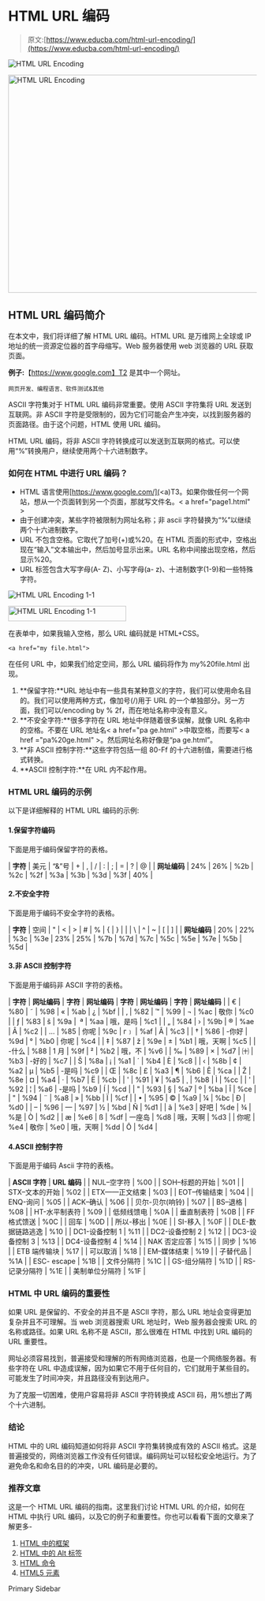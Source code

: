 # HTML URL 编码

> 原文:[https://www.educba.com/html-url-encoding/](https://www.educba.com/html-url-encoding/)

![HTML URL Encoding](../Images/2c213a276401959198b7e9ae5243b603.png)

<noscript><img class="alignnone size-full wp-image-244429" src="../Images/2c213a276401959198b7e9ae5243b603.png" alt="HTML URL Encoding" width="900" height="442" data-original-src="https://cdn.educba.com/academy/wp-content/uploads/2019/11/HTML-URL-Encoding.png"/></noscript>

## HTML URL 编码简介

在本文中，我们将详细了解 HTML URL 编码。HTML URL 是万维网上全球或 IP 地址的统一资源定位器的首字母缩写。Web 服务器使用 web 浏览器的 URL 获取页面。

**例子:**【https://www.google.com】T2 是其中一个网址。

<small>网页开发、编程语言、软件测试&其他</small>

ASCII 字符集对于 HTML URL 编码非常重要。使用 ASCII 字符集将 URL 发送到互联网。非 ASCII 字符是受限制的，因为它们可能会产生冲突，以找到服务器的页面路径。由于这个问题，HTML 使用 URL 编码。

HTML URL 编码，将非 ASCII 字符转换成可以发送到互联网的格式。可以使用“%”转换用户，继续使用两个十六进制数字。

### 如何在 HTML 中进行 URL 编码？

*   HTML 语言使用[https://www.google.com/](<a)T3。如果你做任何一个网站，想从一个页面转到另一个页面，那就写文件名。< a href="page1.html" >
*   由于创建冲突，某些字符被限制为网址名称；非 ascii 字符替换为“%”以继续两个十六进制数字。
*   URL 不包含空格。它取代了加号(+)或%20。在 HTML 页面的形式中，空格出现在“输入”文本输出中，然后加号显示出来。URL 名称中间接出现空格，然后显示%20。
*   URL 标签包含大写字母(A- Z)、小写字母(a- z)、十进制数字(1-9)和一些特殊字符。

![HTML URL Encoding 1-1](../Images/0204b63430fbe1d4c031475da1c36c0d.png)

<noscript><img class="alignnone size-full wp-image-244163" src="../Images/0204b63430fbe1d4c031475da1c36c0d.png" alt="HTML URL Encoding 1-1" width="239" height="31" data-original-src="https://cdn.educba.com/academy/wp-content/uploads/2019/11/HTML-URL-Encoding-1-1.png"/></noscript>

在表单中，如果我输入空格，那么 URL 编码就是 HTML+CSS。

```
<a href="my file.html">
```

在任何 URL 中，如果我们给定空间，那么 URL 编码将作为 my%20file.html 出现。

1.  **保留字符:**URL 地址中有一些具有某种意义的字符，我们可以使用命名目的。我们可以使用两种方式，像加号(/)用于 URL 的一个单独部分。另一方面，我们可以/encoding by % 2f，而在地址名称中没有意义。
2.  **不安全字符:**很多字符在 URL 地址中伴随着很多误解，就像 URL 名称中的空格。不要在 URL 地址名< a href="pa ge.html" >中取空格，而要写< a href ="pa%20ge.html" >。然后网址名称好像是“pa ge.html”。
3.  **非 ASCII 控制字符:**这些字符包括一组 80-Ff 的十六进制值，需要进行格式转换。
4.  **ASCII 控制字符:**在 URL 内不起作用。

### HTML URL 编码的示例

以下是详细解释的 HTML URL 编码的示例:

#### 1.保留字符编码

下面是用于编码保留字符的表格。

| **字符** | 美元 | “&”号 | + | , | / | : | ; | = | ? | @ |
| **网址编码** | 24% | 26% | %2b | %2c | %2f | %3a | %3b | %3d | %3f | 40% |

#### 2.不安全字符

下面是用于编码不安全字符的表格。

| **字符** | 空间 | " | < | > | # | % | { | } | &#124; | \ | ^ | ~ | [ | ] |
| **网址编码** | 20% | 22% | %3c | %3e | 23% | 25% | %7b | %7d | %7c | %5c | %5e | %7e | %5b | %5d |

#### 3.非 ASCII 控制字符

下面是用于编码非 ASCII 字符的表格。

| **字符** | **网址编码** | **字符** | **网址编码** | **字符** | **网址编码** | **字符** | **网址编码** |
| € | %80 | ˜ | %98 | « | %ab | ¿ | %bf |
| ‚ | %82 | ™ | %99 | ¬ | %ac | 敬你 | %c0 |
| ƒ | %83 | š | %9a | ­ ª | %aa | 哦，是吗 | %c1 |
| „ | %84 | › | %9b | ® | %ae | Â | %c2 |
| … | %85 | 你呢 | %9c | г﹞ | %af | Ã | %c3 |
| † | %86 | -你好 | %9d | ° | %b0 | 你呢 | %c4 |
| ‡ | %87 | ž | %9e | ± | %b1 | 哦，天啊 | %c5 |
| -什么 | %88 | 1 月 | %9f | ² | %b2 | 哦，不 | %v6 |
| ‰ | %89 | × | %d7 | ㈩ | %b3 | -好的 | %c7 |
| Š | %8a | ¡ | %a1 | ´ | %b4 | È | %c8 |
| ‹ | %8b | ¢ | %a2 | µ | %b5 | -是吗 | %c9 |
| Œ | %8c | £ | %a3 | ¶ | %b6 | Ê | %ca |
| Ž | %8e | ¤ | %a4 | · | %b7 | Ë | %cb |
| ' | %91 | ¥ | %a5 | ¸ | %b8 | Ì | %cc |
| ' | %92 | ¦ | %a6 | -是吗 | %b9 | Í | %cd |
| " | %93 | § | %a7 | º | %ba | Î | %ce |
| " | %94 | ¨ | %a8 | » | %bb | Ï | %cf |
| • | %95 | © | %a9 | ¼ | %bc | Ð | %d0 |
| – | %96 | — | %97 | ½ | %bd | Ñ | %d1 |
| ã | %e3 | 好吧 | %de | ¾ | %是 | Ò | %d2 |
| æ | %e6 | ß | %df | 一座岛 | %d8 | 哦，天啊 | %d3 |
| 你呢 | %e4 | 敬你 | %e0 | 哦，天啊 | %dd | Ô | %d4 |

#### 4.ASCII 控制字符

下面是用于编码 Ascii 字符的表格。

| **ASCII 字符** | **URL 编码** |
| NUL–空字符 | %00 |
| SOH–标题的开始 | %01 |
| STX–文本的开始 | %02 |
| ETX——正文结束 | %03 |
| EOT–传输结束 | %04 |
| ENQ-询问 | %05 |
| ACK–确认 | %06 |
| 贝尔-贝尔(响铃) | %07 |
| BS–退格 | %08 |
| HT-水平制表符 | %09 |
| 低频线馈电 | %0A |
| 垂直制表符 | %0B |
| FF 格式馈送 | %0C |
| 回车 | %0D |
| 所以-移出 | %0E |
| SI-移入 | %0F |
| DLE-数据链路逃逸 | %10 |
| DC1-设备控制 1 | %11 |
| DC2-设备控制 2 | %12 |
| DC3-设备控制 3 | %13 |
| DC4-设备控制 4 | %14 |
| NAK 否定应答 | %15 |
| 同步 | %16 |
| ETB 端传输块 | %17 |
| 可以取消 | %18 |
| EM–媒体结束 | %19 |
| 子替代品 | %1A |
| ESC- escape | %1B |
| 文件分隔符 | %1C |
| GS-组分隔符 | %1D |
| RS-记录分隔符 | %1E |
| 美制单位分隔符 | %1F |

### HTML 中 URL 编码的重要性

如果 URL 是保留的、不安全的并且不是 ASCII 字符，那么 URL 地址会变得更加复杂并且不可理解。当 web 浏览器搜索 URL 地址时，Web 服务器会搜索 URL 的名称或路径。如果 URL 名称不是 ASCII，那么很难在 HTML 中找到 URL 编码的 URL 重要性。

网址必须容易找到，普遍接受和理解的所有网络浏览器，也是一个网络服务器。有些字符在 URL 中造成误解，因为如果它不用于任何目的，它们就用于某些目的。可能发生了时间冲突，并且路径没有到达用户。

为了克服一切困难，使用户容易将非 ASCII 字符转换成 ASCII 码，用%想出了两个十六进制。

### 结论

HTML 中的 URL 编码知道如何将非 ASCII 字符集转换成有效的 ASCII 格式。这是普遍接受的，网络浏览器工作没有任何错误。编码网址可以轻松安全地运行。为了避免命名和命名目的的冲突，URL 编码是必要的。

### 推荐文章

这是一个 HTML URL 编码的指南。这里我们讨论 HTML URL 的介绍，如何在 HTML 中执行 URL 编码，以及它的例子和重要性。你也可以看看下面的文章来了解更多-

1.  [HTML 中的框架](https://www.educba.com/html-frames/)
2.  [HTML 中的 Alt 标签](https://www.educba.com/alt-tag-in-html/)
3.  [HTML 命令](https://www.educba.com/html-commands/)
4.  [HTML5 元素](https://www.educba.com/html5-elements/)

<footer class="entry-footer">

<aside class="sidebar sidebar-primary widget-area" role="complementary" aria-label="Primary Sidebar">Primary Sidebar</aside>

</footer>